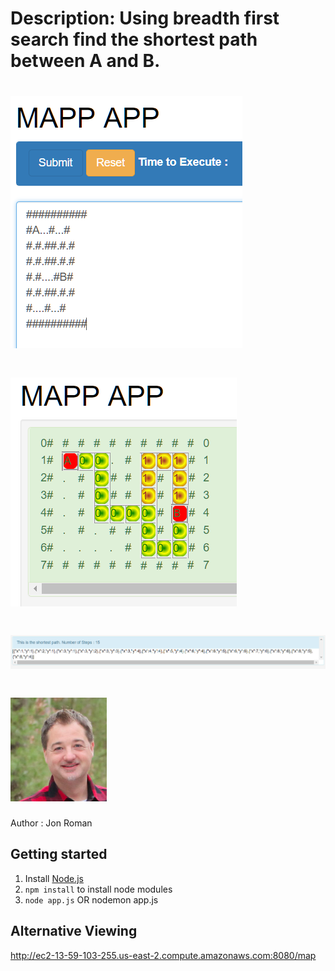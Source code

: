 

# Description: Using breadth first search find the shortest path between A and B.

# ![Map App Form](https://github.com/jonroman/mapap/blob/master/screenshots/scrrenshot1.PNG "Map App Form")
# ![Map App Result](https://github.com/jonroman/mapap/blob/master/screenshots/scrrenshot2.PNG "Map App Result")
# ![Map App Shortest path](https://github.com/jonroman/mapap/blob/master/screenshots/scrrenshot3.PNG "Map App Shortest Path")

# ![Software Engineer](https://github.com/jonroman/mapap/blob/master/screenshots/headshot.PNG "Jon Roman")
Author : Jon Roman

## Getting started
1. Install [Node.js](https://nodejs.org/en/)
2. `npm install` to install node modules
3. `node app.js` OR nodemon app.js

## Alternative Viewing
http://ec2-13-59-103-255.us-east-2.compute.amazonaws.com:8080/map